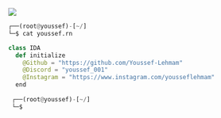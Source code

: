 ![](https://komarev.com/ghpvc/?username=Youssef-Lehmam)

```python
┌──(root@youssef)-[~/]
└─$ cat youssef.rn

class IDA
  def initialize
    @Github = "https://github.com/Youssef-Lehmam"
    @Discord = "youssef_001"
    @Instagram = "https://www.instagram.com/yousseflehmam"
  end
  
 ┌──(root@youssef)-[~/]
 └─$
```
